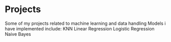 # Projects
Some of my projects related to machine learning and data handling
Models i have implemented include:
KNN
Linear Regression
Logistic Regression
Naive Bayes
